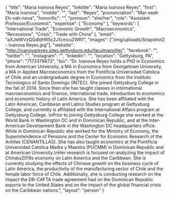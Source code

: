 {
  "title": "Maria Ivanova Reyes",
  "linktitle": "Maria Ivanova Reyes",
  "first": "Maria Ivanova",
  "middle": "",
  "last": "Reyes",
  "pronunciation": "Mar-eeah Eh-vah-nova",
  "honorific": "",
  "pronoun": "she/her",
  "role": "Assistant Professor/Economist",
  "expertise": [
    "Economy"
  ],
  "keywords": [
    "International Trade",
    "Economic Growth",
    "Macroeconomics",
    "Recessions",
    "Crisis",
    "Trade with China"
  ],
  "email": "aXJleWVzQGdldHR5c2J1cmcuZWR1",
  "images": ["/img/uploads/Snapshot2 - Ivanova Reyes.jpg"],
  "website": "http://ivanovareyes.sites.gettysburg.edu/facultyprofile/",
  "facebook": "",
  "twitter": "",
  "instagram": "",
  "linkedin": "",
  "location": "Gettysburg, PA",
  "phone": "7173376673",
  "bio": "Dr. Ivanova Reyes holds a PhD in Economics from American University, a MA in Economics from Georgetown University, a MA in Applied Macroeconomics from the Pontificia Universidad Catolica of Chile and an undergraduate degree in Economics from the Instituto Tecnologico of Santo Domingo (INTEC).  She joined Gettysburg College in the fall of 2014.  Since then she has taught classes in international macroeconomics and finance, international trade, introduction to economics and economic history of Latin America.  She has been affiliated with the Latin American, Caribbean and Latino Studies program at Gettysburg College, and currently is affiliated with the International Affairs program at Gettysburg College.  \nPrior to joining Gettysburg College she worked at the World Bank in Washington DC and in Dominican Republic, and at the Inter-American Development Bank in the Washington DC headquarters office.  While in Dominican Republic she worked for the Ministry of Economy, the Superintendence of Pensions and the Center for Economic Research of the Antilles (CENANTILLAS).  She has also taught economics at the Pontificia Universidad Catolica Madre y Maestra (PUCMM) in Dominican Republic and at American University.\nHer research is focused on analyzing the impact of China\u2019s economy on Latin America and the Caribbean.  She is currently studying the effects of Chinese growth on the business cycle of Latin America, the productivity of the manufacturing sector of Chile and the female labor force of Chile.  Additionally, she is conducting research on the impact the DR-CAFTA trade agreement had on the Dominican Republic exports to the United States and on the impact of the global financial crisis on the Caribbean nations.",
  "layout": "person"
}
